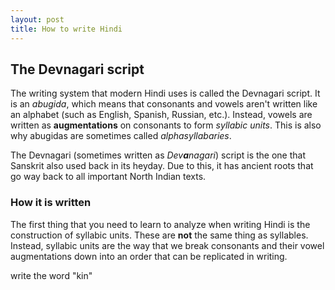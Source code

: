```yaml
---
layout: post
title: How to write Hindi
---
```


## The Devnagari script

The writing system that modern Hindi uses is called the Devnagari script. It is an _abugida_, which means that consonants and vowels aren't written like an alphabet (such as English, Spanish, Russian, etc.). Instead, vowels are written as **augmentations** on consonants to form _syllabic units_. This is also why abugidas are sometimes called _alphasyllabaries_.

The Devnagari (sometimes written as _Dev**a**nagari_) script is the one that Sanskrit also used back in its heyday. Due to this, it has ancient roots that go way back to all important North Indian texts.

### How it is written

The first thing that you need to learn to analyze when writing Hindi is the construction of syllabic units. These are **not** the same thing as syllables. Instead, syllabic units are the way that we break consonants and their vowel augmentations down into an order that can be replicated in writing. 

write the word "kin"
